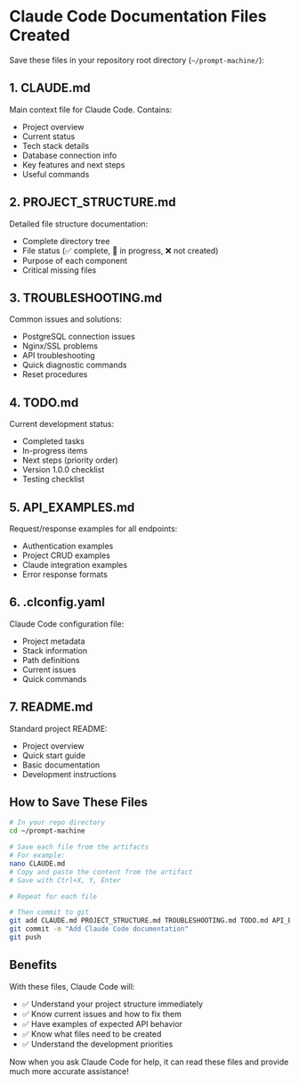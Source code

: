 # Claude Code Documentation Files Created

Save these files in your repository root directory (`~/prompt-machine/`):

## 1. **CLAUDE.md**
Main context file for Claude Code. Contains:
- Project overview
- Current status
- Tech stack details
- Database connection info
- Key features and next steps
- Useful commands

## 2. **PROJECT_STRUCTURE.md**
Detailed file structure documentation:
- Complete directory tree
- File status (✅ complete, 🔄 in progress, ❌ not created)
- Purpose of each component
- Critical missing files

## 3. **TROUBLESHOOTING.md**
Common issues and solutions:
- PostgreSQL connection issues
- Nginx/SSL problems
- API troubleshooting
- Quick diagnostic commands
- Reset procedures

## 4. **TODO.md**
Current development status:
- Completed tasks
- In-progress items
- Next steps (priority order)
- Version 1.0.0 checklist
- Testing checklist

## 5. **API_EXAMPLES.md**
Request/response examples for all endpoints:
- Authentication examples
- Project CRUD examples
- Claude integration examples
- Error response formats

## 6. **.clconfig.yaml**
Claude Code configuration file:
- Project metadata
- Stack information
- Path definitions
- Current issues
- Quick commands

## 7. **README.md**
Standard project README:
- Project overview
- Quick start guide
- Basic documentation
- Development instructions

## How to Save These Files

```bash
# In your repo directory
cd ~/prompt-machine

# Save each file from the artifacts
# For example:
nano CLAUDE.md
# Copy and paste the content from the artifact
# Save with Ctrl+X, Y, Enter

# Repeat for each file

# Then commit to git
git add CLAUDE.md PROJECT_STRUCTURE.md TROUBLESHOOTING.md TODO.md API_EXAMPLES.md .clconfig.yaml README.md
git commit -m "Add Claude Code documentation"
git push
```

## Benefits

With these files, Claude Code will:
- ✅ Understand your project structure immediately
- ✅ Know current issues and how to fix them
- ✅ Have examples of expected API behavior
- ✅ Know what files need to be created
- ✅ Understand the development priorities

Now when you ask Claude Code for help, it can read these files and provide much more accurate assistance!
